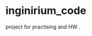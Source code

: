 # inginirium_code
project for practising and HW                                                       .
